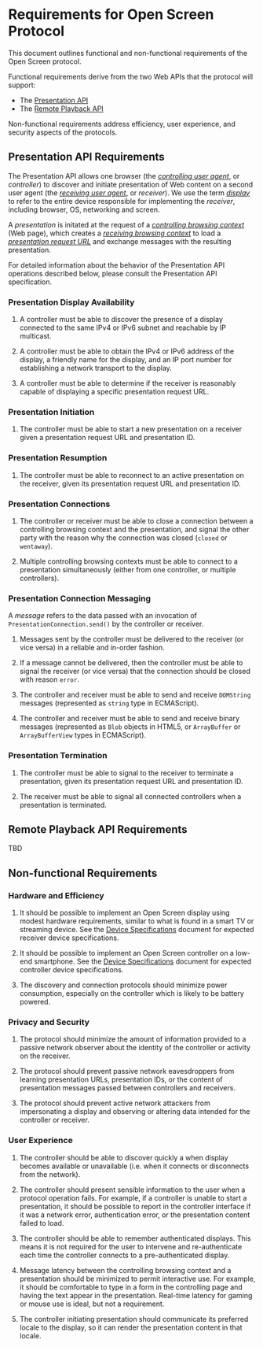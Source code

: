 # Requirements for Open Screen Protocol

This document outlines functional and non-functional requirements of the Open
Screen protocol.

Functional requirements derive from the two Web APIs that the protocol will support:
- The [Presentation API](https://w3c.github.io/presentation-api/)
- The [Remote Playback API](https://w3c.github.io/remote-playback/)

Non-functional requirements address efficiency, user experience, and security
aspects of the protocols.

## Presentation API Requirements

The Presentation API allows one browser
(the [*controlling user agent*](https://w3c.github.io/presentation-api/#dfn-controlling-user-agent),
or *controller*) to discover and initiate presentation of Web content on a
second user agent (the
[*receiving user agent*](https://w3c.github.io/presentation-api/#receiving-user-agent),
or *receiver*).  We use the term
[*display*](https://w3c.github.io/presentation-api/#dfn-presentation-display) to
refer to the entire device responsible for implementing the *receiver*,
including browser, OS, networking and screen.

A *presentation* is initated at the request of a
[*controlling browsing context*](https://w3c.github.io/presentation-api/#dfn-controlling-browsing-context)
(Web page), which creates a
[*receiving browsing context*](https://w3c.github.io/presentation-api/#dfn-receiving-browsing-context)
to load a
[*presentation request URL*](https://w3c.github.io/presentation-api/#dfn-presentation-url)
and exchange messages with the resulting presentation.

For detailed information about the behavior of the Presentation API operations
described below, please consult the Presentation API specification.

### <a name="req-p1-availability"></a>Presentation Display Availability

1. A controller must be able to discover the presence of a display connected to
   the same IPv4 or IPv6 subnet and reachable by IP multicast.

2. A controller must be able to obtain the IPv4 or IPv6 address of the display,
   a friendly name for the display, and an IP port number for establishing a
   network transport to the display.

3. A controller must be able to determine if the receiver is reasonably capable
   of displaying a specific presentation request URL.

### <a name="req-p2-initiation"></a>Presentation Initiation

1. The controller must be able to start a new presentation on a receiver given a
   presentation request URL and presentation ID.

### <a name="req-p3-resumption"></a>Presentation Resumption

1. The controller must be able to reconnect to an active presentation on the
   receiver, given its presentation request URL and presentation ID.

### <a name="req-p4-connections"></a>Presentation Connections

1. The controller or receiver must be able to close a connection between a
   controlling browsing context and the presentation, and signal the other party
   with the reason why the connection was closed (`closed` or `wentaway`).

2. Multiple controlling browsing contexts must be able to connect to a
   presentation simultaneously (either from one controller, or multiple
   controllers).

### <a name="req-p5-messaging"></a>Presentation Connection Messaging

A *message* refers to the data passed with an invocation of
`PresentationConnection.send()` by the controller or receiver.

1. Messages sent by the controller must be delivered to the receiver (or vice
   versa) in a reliable and in-order fashion.

2. If a message cannot be delivered, then the controller must be able to signal
   the receiver (or vice versa) that the connection should be closed with reason
   `error`.

3. The controller and receiver must be able to send and receive `DOMString`
   messages (represented as `string` type in ECMAScript).

4. The controller and receiver must be able to send and receive binary messages
   (represented as `Blob` objects in HTML5, or `ArrayBuffer` or
   `ArrayBufferView` types in ECMAScript).

### <a name="req-p6-termination"></a>Presentation Termination

1. The controller must be able to signal to the receiver to terminate a
   presentation, given its presentation request URL and presentation ID.

2. The receiver must be able to signal all connected controllers when a
   presentation is terminated.

## Remote Playback API Requirements

TBD

## Non-functional Requirements

### <a name="req-nf1-hardware"></a>Hardware and Efficiency

1. It should be possible to implement an Open Screen display using modest
   hardware requirements, similar to what is found in a smart TV or streaming
   device. See the [Device Specifications](device_specs.md) document for
   expected receiver device specifications.

2. It should be possible to implement an Open Screen controller on a low-end
   smartphone. See the [Device Specifications](device_specs.md) document for
   expected controller device specifications.
   
3. The discovery and connection protocols should minimize power consumption,
   especially on the controller which is likely to be battery powered.

### <a name="req-nf2-privacy-security"></a>Privacy and Security

1. The protocol should minimize the amount of information provided to a passive
   network observer about the identity of the controller or activity on the
   receiver.
   
2. The protocol should prevent passive network eavesdroppers from learning
   presentation URLs, presentation IDs, or the content of presentation messages
   passed between controllers and receivers.
   
3. The protocol should prevent active network attackers from impersonating a
   display and observing or altering data intended for the controller or
   receiver.

###  <a name="req-nf3-ux"></a>User Experience

1. The controller should be able to discover quickly a when display becomes
   available or unavailable (i.e. when it connects or disconnects from the
   network).
   
2. The controller should present sensible information to the user when a
   protocol operation fails.  For example, if a controller is unable to start a
   presentation, it should be possible to report in the controller interface if
   it was a network error, authentication error, or the presentation content
   failed to load.

3. The controller should be able to remember authenticated displays.  This means it
   is not required for the user to intervene and re-authenticate each time the
   controller connects to a pre-authenticated display.

4. Message latency between the controlling browsing context and a presentation
   should be minimized to permit interactive use.  For example, it should be
   comfortable to type in a form in the controlling page and having the text
   appear in the presentation.  Real-time latency for gaming or mouse use is
   ideal, but not a requirement.
   
5. The controller initiating presentation should communicate its preferred
   locale to the display, so it can render the presentation content in that
   locale.
